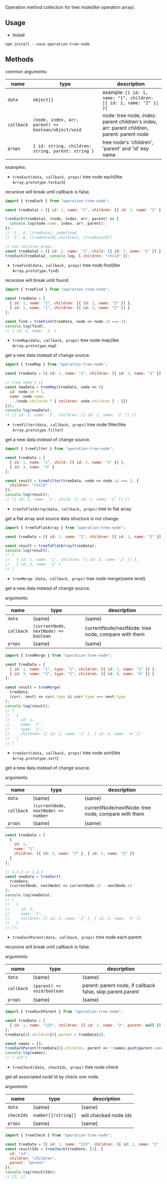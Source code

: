 Operation method collection for tree node(like operation array).

## Usage

- Install

```
npm install --save operation-tree-node
```

## Methods

common arguments:

| name       | type                                                | description                                                                                    |
| ---------- | --------------------------------------------------- | ---------------------------------------------------------------------------------------------- |
| `data`     | `object[]`                                          | example: `[{ id: 1, name: "1", children: [{ id: 2, name: "2" }] }]`                            |
| `callback` | `(node, index, arr, parent) => boolean/object/void` | node: tree node, index: parent children's index,<br> arr: parent children, parent: parent node |
| `props`    | `{ id: string, children: string, parent: string }`  | tree node's 'children', 'parent' and 'id' key name                                             |

examples:

- `treeEach(data, callback, props)` tree node each(like `Array.prototype.forEach`)

recursive will break until callback is false.

```js
import { treeEach } from "operation-tree-node";

const treeData1 = [{ id: 1, name: "1", children: [{ id: 2, name: "2" }] }];

treeEach(treeData1, (node, index, arr, parent) => {
  console.log(node.name, index, arr, parent);
});
// '1', 0, [treeData], undefined
// '2', 0, [treeData[0].children], [treeData[0]]

// use children props
const treeData2 = [{ id: 1, name: "1", child: [{ id: 2, name: "2" }] }];
treeEach(treeData2, console.log, { children: "child" });
```

- `treeFind(data, callback, props)` tree node find(like `Array.prototype.find`)

recursive will break until found.

```js
import { treeFind } from "operation-tree-node";

const treeData = [
  { id: 1, name: "1", children: [{ id: 2, name: "2" }] },
  { id: 1, name: "1", children: [{ id: 2, name: "2" }] }
];

const find = treeFind(treeData, node => node.id === 2);
console.log(find);
// { id: 2, name: '2' }
```

- `treeMap(data, callback, props)` tree node map(like `Array.prototype.map`)

get a new data instead of change source.

```js
import { treeMap } from "operation-tree-node";

const treeData = [{ id: 1, name: "1", children: [{ id: 2, name: "2" }] }];

// tree node's +1
const newData = treeMap(treeData, node => ({
  id: node.id + 1,
  name: node.name,
  ...(node.children ? { children: node.children } : {})
}));
console.log(newData);
// [{ id: 2, name: '1', children: [{ id: 3, name: '2' }] }]
```

- `treeFilter(data, callback, props)` tree node filter(like `Array.prototype.filter`)

get a new data instead of change source.

```js
import { treeFilter } from "operation-tree-node";

const treeData = [
  { id: 1, name: "1", child: [{ id: 2, name: "2" }] },
  { id: 3, name: "3" }
];

const result = treeFilter(treeData, node => node.id === 2, {
  children: "child"
});
console.log(result);
// [{ id: 1, name: '1', child: [{ id: 2, name: '2' }] }]
```

- `treeToFlatArray(data, callback, props)` tree to flat array

get a flat array and source data structure is not change.

```js
import { treeToFlatArray } from "operation-tree-node";

const treeData = [{ id: 1, name: "1", children: [{ id: 2, name: "2" }] }];

const result = treeToFlatArray(treeData);
console.log(result);
// [
//   { id: 1, name: '1', children: [{ id: 2, name: '2' }] },
//   { id: 2, name: '2' }
// ]
```

- `treeMerge（data, callback, props)` tree node merge(same level)

get a new data instead of change source.

arguments:

| name       | type                                 | description                                        |
| ---------- | ------------------------------------ | -------------------------------------------------- |
| `data`     | (same)                               | (same)                                             |
| `callback` | `(currentNode, nextNode) => boolean` | currentNode/nextNode: tree node, compare with them |
| `props`    | (same)                               | (same)                                             |

```js
import { treeMerge } from "operation-tree-node";

const treeData = [
  { id: 1, name: "1", type: "1", children: [{ id: 2, name: "2" }] },
  { id: 3, name: "3", type: "1", children: [{ id: 4, name: "4" }] }
];

const result = treeMerge(
  treeData,
  (curr, next) => curr.type && curr.type === next.type
);
console.log(result);
// [
//   {
//     id: 1,
//     name: '1',
//     type: '1',
//     children: [{ id: 2, name: '2' }, { id: 4, name: '4' }]
//   }
// ]
```

- `treeSort(data, callback, props)` tree node sort(like `Array.prototype.sort`)

get a new data instead of change source.

arguments:

| name       | type                                | description                                        |
| ---------- | ----------------------------------- | -------------------------------------------------- |
| `data`     | (same)                              | (same)                                             |
| `callback` | `(currentNode, nextNode) => number` | currentNode/nextNode: tree node, compare with them |
| `props`    | (same)                              | (same)                                             |

```js
const treeData = [
  {
    id: 1,
    name: "1",
    children: [{ id: 3, name: "3" }, { id: 2, name: "2" }]
  }
];

// 1,3,2 => 1,2,3
const newData = treeSort(
  treeData,
  (currentNode, nextNode) => currentNode.id - nextNode.id
);
console.log(newData);
// [
//   {
//     id: 1,
//     name: '1',
//     children: [{ id: 2, name: '2' }, { id: 3, name: '3' }]
//   }
// ]);
```

- `treeEachParent(data, callback, props)` tree node each parent

recursive will break until callback is false.

arguments:

| name       | type                       | description                                                |
| ---------- | -------------------------- | ---------------------------------------------------------- |
| `data`     | (same)                     | (same)                                                     |
| `callback` | `(parent) => void/boolean` | parent: parent node, if callback false, skip parent.parent |
| `props`    | (same)                     | (same)                                                     |

```js
import { treeEachParent } from "operation-tree-node";

const treeData = [
  { id: 1, name: "123", children: [{ id: 2, name: "2", parent: null }] }
];
treeData[0].children[0].parent = treeData[0];

const names = [];
treeEachParent(treeData[0].children, parent => !!names.push(parent.name));
console.log(names);
// ['123']
```

- `treeCheck(data, checkIds, props)` tree node check

get all associated node'id by check one node.

arguments:

| name       | type                | description           |
| ---------- | ------------------- | --------------------- |
| `data`     | (same)              | (same)                |
| `checkIds` | `number[]/string[]` | will checked node ids |
| `props`    | (same)              | (same)                |

```js
import { treeCheck } from "operation-tree-node";

const treeData = [{ id: 1, name: "123", children: [{ id: 2, name: "2" }] }];
const resultIds = treeCheck(treeData, [2], {
  id: "id",
  children: "children",
  parent: "parent"
});
console.log(resultIds);
// [2, 1]
```
